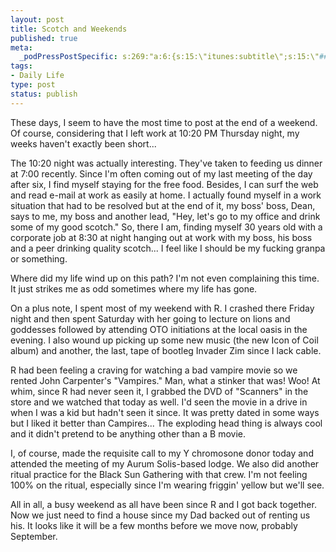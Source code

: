 ```yaml
--- 
layout: post
title: Scotch and Weekends
published: true
meta: 
  _podPressPostSpecific: s:269:"a:6:{s:15:\"itunes:subtitle\";s:15:\"##PostExcerpt##\";s:14:\"itunes:summary\";s:15:\"##PostExcerpt##\";s:15:\"itunes:keywords\";s:17:\"##WordPressCats##\";s:13:\"itunes:author\";s:10:\"##Global##\";s:15:\"itunes:explicit\";s:2:\"No\";s:12:\"itunes:block\";s:2:\"No\";}";
tags: 
- Daily Life
type: post
status: publish
---
```

These days, I seem to have the most time to post at the end of a weekend. Of course, considering that I left work at 10:20 PM Thursday night, my weeks haven't exactly been short...

The 10:20 night was actually interesting. They've taken to feeding us dinner at 7:00 recently. Since I'm often coming out of my last meeting of the day after six, I find myself staying for the free food. Besides, I can surf the web and read e-mail at work as easily at home. I actually found myself in a work situation that had to be resolved but at the end of it, my boss' boss, Dean, says to me, my boss and another lead, "Hey, let's go to my office and drink some of my good scotch." So, there I am, finding myself 30 years old with a corporate job at 8:30 at night hanging out at work with my boss, his boss and a peer drinking quality scotch... I feel like I should be my fucking granpa or something.

Where did my life wind up on this path? I'm not even complaining this time. It just strikes me as odd sometimes where my life has gone.

On a plus note, I spent most of my weekend with R. I crashed there Friday night and then spent Saturday with her going to lecture on lions and goddesses followed by attending OTO initiations at the local oasis in the evening. I also wound up picking up some new music (the new Icon of Coil album) and another, the last, tape of bootleg Invader Zim since I lack cable.

R had been feeling a craving for watching a bad vampire movie so we rented John Carpenter's "Vampires." Man, what a stinker that was! Woo! At whim, since R had never seen it, I grabbed the DVD of "Scanners" in the store and we watched that today as well. I'd seen the movie in a drive in when I was a kid but hadn't seen it since. It was pretty dated in some ways but I liked it better than Campires... The exploding head thing is always cool and it didn't pretend to be anything other than a B movie.

I, of course, made the requisite call to my Y chromosone donor today and attended the meeting of my Aurum Solis-based lodge. We also did another ritual practice for the Black Sun Gathering with that crew. I'm not feeling 100% on the ritual, especially since I'm wearing friggin' yellow but we'll see.

All in all, a busy weekend as all have been since R and I got back together. Now we just need to find a house since my Dad backed out of renting us his. It looks like it will be a few months before we move now, probably September.

